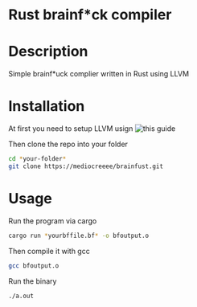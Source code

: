 # Rust brainf\*ck compiler

# Description

Simple brainf\*uck complier written in Rust using LLVM

# Installation

At first you need to setup LLVM usign ![this](https://crates.io/crates/llvm-sys) guide

Then clone the repo into your folder

```sh
cd *your-folder*
git clone https://mediocreeee/brainfust.git
```

# Usage

Run the program via cargo

```sh
cargo run *yourbffile.bf* -o bfoutput.o
```

Then compile it with gcc

```sh
gcc bfoutput.o
```

Run the binary

```sh
./a.out
```

